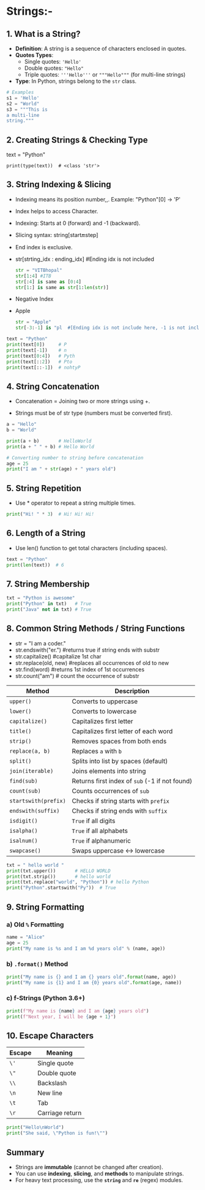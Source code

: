 # Strings:-

## 1. What is a String?

- **Definition**: A string is a sequence of characters enclosed in quotes.
- **Quotes Types**:
  - Single quotes: `'Hello'`
  - Double quotes: `"Hello"`
  - Triple quotes: `'''Hello'''` or `"""Hello"""` (for multi-line strings)
- **Type**: In Python, strings belong to the `str` class.

```python
# Examples
s1 = 'Hello'
s2 = "World"
s3 = """This is
a multi-line
string."""
```
## 2. Creating Strings & Checking Type
text = "Python"
```pthoon
print(type(text))  # <class 'str'>
```
## 3. String Indexing & Slicing
* Indexing means its position number,,.  Example: "Python"[0] → 'P'

* Index helps to access Character.

* Indexing: Starts at 0 (forward) and -1 (backward).

* Slicing syntax: string[start:end:step]

* End index is exclusive.

* str[strting_idx : ending_idx] #Ending idx is not included

  ```python
  str = "VITBhopal"
  str[1:4] #ITB
  str[:4] is same as [0:4]
  str[1:] is same as str[1:len(str)]
  ```
* Negative Index
* Apple
  ```python
  str = "Apple"
  str[-3:-1] is "pl  #[Ending idx is not include here, -1 is not include]
  ```

```python
text = "Python"
print(text[0])     # P
print(text[-1])    # n
print(text[0:4])   # Pyth
print(text[::2])   # Pto
print(text[::-1])  # nohtyP
```
## 4. String Concatenation

* Concatenation = Joining two or more strings using +.

* Strings must be of str type (numbers must be converted first).
```python
a = "Hello"
b = "World"

print(a + b)       # HelloWorld
print(a + " " + b) # Hello World

# Converting number to string before concatenation
age = 25
print("I am " + str(age) + " years old")
```
## 5. String Repetition

* Use * operator to repeat a string multiple times.

```python
print("Hi! " * 3)  # Hi! Hi! Hi!
```
## 6. Length of a String

* Use len() function to get total characters (including spaces).
```python
text = "Python"
print(len(text))  # 6
```

## 7. String Membership
```python
txt = "Python is awesome"
print("Python" in txt)   # True
print("Java" not in txt) # True
```
## 8. Common String Methods / String Functions

* str = "I am a coder."
* str.endswith("er.")  #returns true if string ends with substr
* str.capitalize()  #capitalize 1st char
* str.replace(old, new)  #replaces all occurrences of old to new
* str.find(word)  #returns 1st index of 1st occurrences
* str.count("am") # count the occurrence of substr

| Method              | Description                                           |
|---------------------|-------------------------------------------------------|
| `upper()`           | Converts to uppercase                                 |
| `lower()`           | Converts to lowercase                                 |
| `capitalize()`      | Capitalizes first letter                              |
| `title()`           | Capitalizes first letter of each word                 |
| `strip()`           | Removes spaces from both ends                         |
| `replace(a, b)`     | Replaces `a` with `b`                                 |
| `split()`           | Splits into list by spaces (default)                  |
| `join(iterable)`    | Joins elements into string                            |
| `find(sub)`         | Returns first index of `sub` (-1 if not found)         |
| `count(sub)`        | Counts occurrences of `sub`                           |
| `startswith(prefix)`| Checks if string starts with `prefix`                 |
| `endswith(suffix)`  | Checks if string ends with `suffix`                   |
| `isdigit()`         | `True` if all digits                                  |
| `isalpha()`         | `True` if all alphabets                               |
| `isalnum()`         | `True` if alphanumeric                                |
| `swapcase()`        | Swaps uppercase ↔ lowercase                           |
```python
txt = " hello world "
print(txt.upper())       # HELLO WORLD
print(txt.strip())       # hello world
print(txt.replace("world", "Python")) # hello Python
print("Python".startswith("Py"))  # True
```
## 9. String Formatting

### a) Old `%` Formatting
```python
name = "Alice"
age = 25
print("My name is %s and I am %d years old" % (name, age))
```
### b) `.format()` Method
```python
print("My name is {} and I am {} years old".format(name, age))
print("My name is {1} and I am {0} years old".format(age, name))
```
### c) f-Strings (Python 3.6+)
```python
print(f"My name is {name} and I am {age} years old")
print(f"Next year, I will be {age + 1}")
```
## 10. Escape Characters

| Escape | Meaning          |
|--------|------------------|
| `\'`   | Single quote     |
| `\"`   | Double quote     |
| `\\`   | Backslash        |
| `\n`   | New line         |
| `\t`   | Tab              |
| `\r`   | Carriage return  |
```python
print("Hello\nWorld")
print("She said, \"Python is fun!\"")
```
## Summary

- Strings are **immutable** (cannot be changed after creation).  
- You can use **indexing**, **slicing**, and **methods** to manipulate strings.  
- For heavy text processing, use the **`string`** and **`re`** (regex) modules.  

